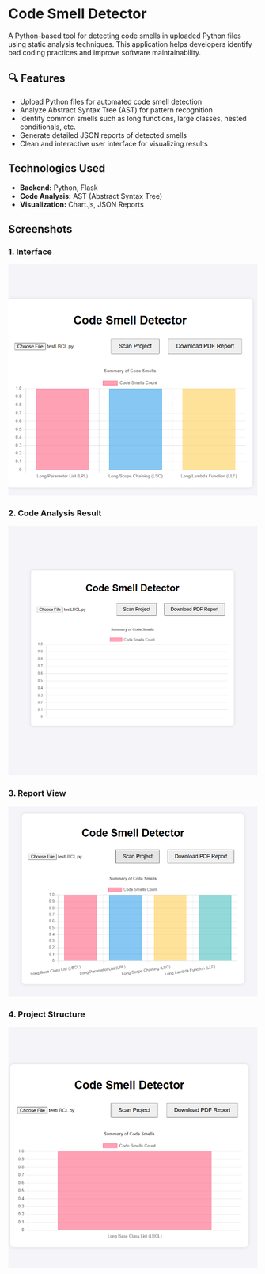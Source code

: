 # Code Smell Detector

A Python-based tool for detecting code smells in uploaded Python files using static analysis techniques. This application helps developers identify bad coding practices and improve software maintainability.

## 🔍 Features

- Upload Python files for automated code smell detection
- Analyze Abstract Syntax Tree (AST) for pattern recognition
- Identify common smells such as long functions, large classes, nested conditionals, etc.
- Generate detailed JSON reports of detected smells
- Clean and interactive user interface for visualizing results

## Technologies Used

- **Backend:** Python, Flask
- **Code Analysis:** AST (Abstract Syntax Tree)
- **Visualization:** Chart.js, JSON Reports

## Screenshots

### 1. Interface
![Upload](1.png)

### 2. Code Analysis Result
![Results](2.png)

### 3. Report View
![Report](3.png)

### 4. Project Structure
![Structure](4.png)
